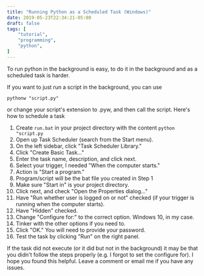 ```yaml
---
title: "Running Python as a Scheduled Task (Windows)"
date: 2019-05-23T22:34:21-05:00
draft: false
tags: [
    "tutorial",
    "programming",
    "python",
]
---
```


To run python in the background is easy, to do it in the background and as a scheduled task is harder.

If you want to just run a script in the background, you can use

`pythonw "script.py"`

or change your script's extension to .pyw, and then call the script.
Here's how to schedule a task

1. Create `run.bat` in your project directory with the content `python "script.py`
2. Open up Task Scheduler (search from the Start menu).
3. On the left sidebar, click "Task Scheduler Library."
4. Click "Create Basic Task…"
5. Enter the task name, description, and click next.
6. Select your trigger, I needed "When the computer starts."
7. Action is "Start a program."
8. Program/script will be the bat file you created in Step 1
9. Make sure "Start in" is your project directory.
9. Click next, and check "Open the Properties dialog…"
10. Have "Run whether user is logged on or not" checked (if your trigger is running when the computer starts).
11. Have "Hidden" checked.
12. Change "Configure for:" to the correct option. Windows 10, in my case.
13. Tinker with the other options if you need to.
14. Click "OK." You will need to provide your password.
15. Test the task by clicking "Run" on the right panel.

If the task did not execute (or it did but not in the background) it may be that you didn't follow the steps properly (e.g. I forgot to set the configure for).
I hope you found this helpful. Leave a comment or email me if you have any issues.
